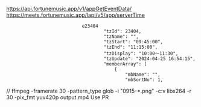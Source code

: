 https://api.fortunemusic.app/v1/appGetEventData/
https://meets.fortunemusic.app/lapi/v5/app/serverTime

                                e23404
                                        "tzId": 23404,
                                        "tzName": "",
                                        "tzStart": "09:45:00",
                                        "tzEnd": "11:15:00",
                                        "tzDisplay": "10:00～11:30",
                                        "tzUpdate": "2024-04-25 16:54:15",
                                        "memberArray": [
                                            {
                                                "mbName": "",
                                                "mbSortNo": 1,

// ffmpeg -framerate 30 -pattern_type glob -i "0915-*.png" -c:v libx264 -r 30 -pix_fmt yuv420p output.mp4
Use PR

